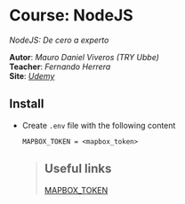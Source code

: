 # Course: NodeJS

*NodeJS: De cero a experto*  

**Autor**: *Mauro Daniel Viveros (TRY Ubbe)*  
**Teacher**: *Fernando Herrera*  
**Site**: *[Udemy](https://www.udemy.com/course/node-de-cero-a-experto/)*

## Install
- Create `.env` file with the following content
  ```
  MAPBOX_TOKEN = <mapbox_token>
  ```
  > ## Useful links
  > [MAPBOX_TOKEN](https://account.mapbox.com/access-tokens/)